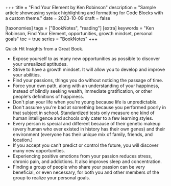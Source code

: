+++
title = "Find Your Element by Ken Robinson"
description = "Sample article showcasing syntax highlighting and formatting for Code Blocks with a custom theme."
date = 2023-10-09
draft = false

[taxonomies]
tags = ["BookNotes", "reading"]
[extra]
keywords = "Ken Robinson, Find Your Element, opportunities, growth mindset, personal goals"
toc = true
series = "BookNotes"
+++

Quick Hit Insights from a Great Book.
<!-- more -->
* Expose yourself to as many new opportunities as possible to discover your unrealized aptitudes.
* Strive to have a growth mindset. It will allow you to develop and improve your abilities.
* Find your passions, things you do without noticing the passage of time.
* Force your own path, along with an understanding of your happiness, instead of blindly seeking wealth, immediate gratification, or other people's definitions of happiness.
* Don't plan your life when you're young because life is unpredictable.
* Don't assume you're bad at something because you performed poorly in that subject in school. Standardized tests only measure one kind of human intelligence and schools only cater to a few learning styles.
* Every person is special and different because of their genetic makeup (every human who ever existed in history has their own genes) and their environment (everyone has their unique mix of family, friends, and location.)
* If you accept you can't predict or control the future, you will discover many new opportunities.
* Experiencing positive emotions from your passion reduces stress, chronic pain, and addictions. It also improves sleep and concentration.
* Finding a group of people who share your passion can be very beneficial, or even necessary, for both you and other members of the group to realize your personal goals.
